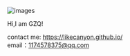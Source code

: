 
![images](https://github.com/likecanyon/likecanyon/blob/main/images/asimo-photo1-full.jpg)

Hi,I am GZQ!

contact me:
https://likecanyon.github.io/  
email：1174578375@qq.com

